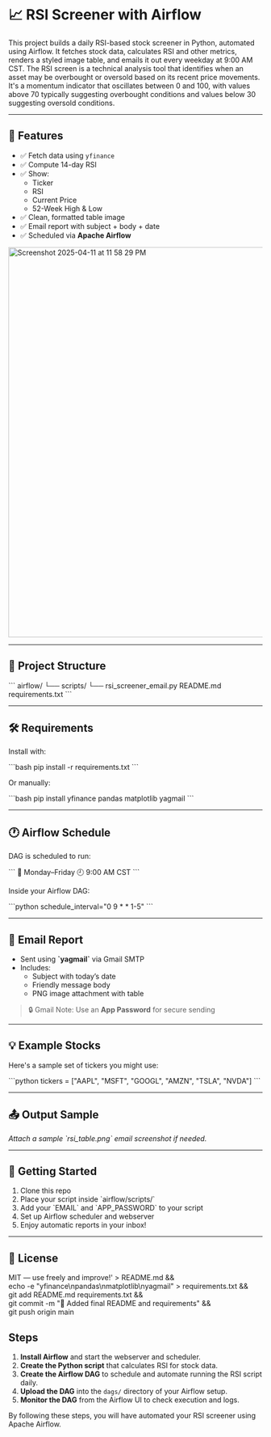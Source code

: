 # 📈 RSI Screener with Airflow

This project builds a daily RSI-based stock screener in Python, automated using Airflow. It fetches stock data, calculates RSI and other metrics, renders a styled image table, and emails it out every weekday at 9:00 AM CST.
The RSI screen is a technical analysis tool that identifies when an asset may be overbought or oversold based on its recent price movements. It's a momentum indicator that oscillates between 0 and 100, with values above 70 typically suggesting overbought conditions and values below 30 suggesting oversold conditions.

---

## 🔧 Features

- ✅ Fetch data using `yfinance`
- ✅ Compute 14-day RSI
- ✅ Show:
  - Ticker
  - RSI
  - Current Price
  - 52-Week High & Low
- ✅ Clean, formatted table image
- ✅ Email report with subject + body + date
- ✅ Scheduled via **Apache Airflow**
<img width="772" alt="Screenshot 2025-04-11 at 11 58 29 PM" src="https://github.com/user-attachments/assets/10e01f11-a137-4f9d-91fc-830203397eb5" />

---

## 📂 Project Structure

\`\`\`
airflow/
└── scripts/
    └── rsi_screener_email.py
README.md
requirements.txt
\`\`\`

---

## 🛠️ Requirements

Install with:

\`\`\`bash
pip install -r requirements.txt
\`\`\`

Or manually:

\`\`\`bash
pip install yfinance pandas matplotlib yagmail
\`\`\`

---

## 🕐 Airflow Schedule

DAG is scheduled to run:

\`\`\`
📅 Monday–Friday
🕘 9:00 AM CST
\`\`\`

Inside your Airflow DAG:

\`\`\`python
schedule_interval="0 9 * * 1-5"
\`\`\`

---

## 📧 Email Report

- Sent using **\`yagmail\`** via Gmail SMTP
- Includes:
  - Subject with today’s date
  - Friendly message body
  - PNG image attachment with table

> 🔒 Gmail Note: Use an **App Password** for secure sending

---

## 💡 Example Stocks

Here\'s a sample set of tickers you might use:

\`\`\`python
tickers = ["AAPL", "MSFT", "GOOGL", "AMZN", "TSLA", "NVDA"]
\`\`\`

---

## 📤 Output Sample

_Attach a sample \`rsi_table.png\` email screenshot if needed._

---

## 🚀 Getting Started

1. Clone this repo
2. Place your script inside \`airflow/scripts/\`
3. Add your \`EMAIL\` and \`APP_PASSWORD\` to your script
4. Set up Airflow scheduler and webserver
5. Enjoy automatic reports in your inbox!

---

## 📌 License

MIT — use freely and improve!' > README.md && \
echo -e "yfinance\npandas\nmatplotlib\nyagmail" > requirements.txt && \
git add README.md requirements.txt && \
git commit -m "📄 Added final README and requirements" && \
git push origin main

## Steps 
1. **Install Airflow** and start the webserver and scheduler.
2. **Create the Python script** that calculates RSI for stock data.
3. **Create the Airflow DAG** to schedule and automate running the RSI script daily.
4. **Upload the DAG** into the `dags/` directory of your Airflow setup.
5. **Monitor the DAG** from the Airflow UI to check execution and logs.

By following these steps, you will have automated your RSI screener using Apache Airflow.



